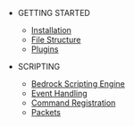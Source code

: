 - GETTING STARTED
  - [Installation](sections/getting_started/installation.md)
  - [File Structure](sections/getting_started/file_structure.md)
  - [Plugins](sections/getting_started/plugins.md)

- SCRIPTING
  - [Bedrock Scripting Engine](sections/scripting/bedrock_scripting_engine.md)
  - [Event Handling](sections/scripting/event_handling.md)
  - [Command Registration](sections/scripting/command_registration.md)
  - [Packets](sections/scripting/packets.md)
